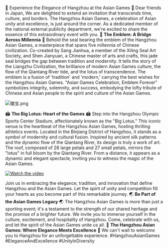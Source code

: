 🌸 Experience the Elegance of Hangzhou at the Asian Games 🌸
Dear friends in Japan,
We are delighted to extend an invitation that transcends time, culture, and borders. The Hangzhou Asian Games, a celebration of Asian unity and excellence, is just around the corner. As a dedicated member of the national external publicity department, we're excited to share the essence of this extraordinary event with you.
🌟 **The Emblem: A Bridge Across Millennia** 🌟 Behold the seal bearing the emblem of the Hangzhou Asian Games, a masterpiece that spans five millennia of Chinese civilization. Co-created by Sang Jianhua, a member of the Xiling Seal Art Society, and Shen Jianyuan, a Chinese master of arts and crafts, this jade seal bridges the gap between tradition and modernity. It tells the story of the Liangzhu Civilization, the brilliance of modern Asian Games culture, the flow of the Qiantang River tide, and the lotus of transcendence. The emblem is a fusion of 'tradition' and 'modern,' carrying the best wishes for the Hangzhou Asian Games. "Asian Games Celebration, Emblem Forever" symbolizes integrity, solemnity, and success, embodying the lofty tribute of Chinese and Asian people to the spirit and culture of the Asian Games.

![徽宝.png](http://cdn.willstudy.net.cn/NRR4TIC/Resources/emblem.png)

🏟️ **The Big Lotus: Heart of the Games** 🏟️ Step into the Hangzhou Olympic Sports Center Stadium, affectionately known as the "Big Lotus." This iconic venue is the heartbeat of the Hangzhou Asian Games, hosting thrilling athletics events. Located in the Binjiang District of Hangzhou, it stands as a symbol of modernity and cultural fusion. Inspired by ancient silk patterns and the dynamic flow of the Qiantang River, its design is truly a work of art. The roof, composed of 28 large petals and 27 small petals, mirrors the "lotus" in full bloom by the Qiantang River. From a distance, it appears as a dynamic and elegant spectacle, inviting you to witness the magic of the Asian Games.

[![Watch the video](http://cdn.willstudy.net.cn/NRR4TIC/Resources/OlympicSportsCenterCover.png)](http://cdn.willstudy.net.cn/NRR4TIC/Resources/OlympicSportsCenter.mp4)

Join us in embracing the elegance, tradition, and innovation that define Hangzhou and the Asian Games. Let the spirit of unity and competition fill your hearts as you become part of this remarkable journey.
🌏 **Be Part of the Asian Games Legacy** 🌏 The Hangzhou Asian Games is more than just a sporting event; it's a testament to the strength of our shared heritage and the promise of a brighter future. We invite you to immerse yourself in the culture, excitement, and hospitality of Hangzhou. Come, celebrate with us, and let the spirit of the Asian Games unite us all.
🌸 **The Hangzhou Asian Games: Where Elegance Meets Excellence** 🌸
We can't wait to welcome you to Hangzhou for an unforgettable experience.
#HangzhouAsianGames #EleganceAndExcellence #UnityInDiversity